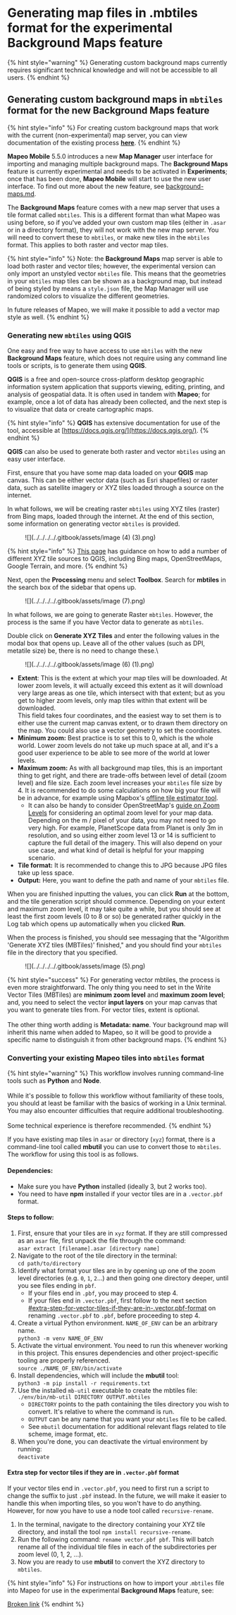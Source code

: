# Generating map files in .mbtiles format for the experimental Background Maps feature

{% hint style="warning" %}
Generating custom background maps currently requires significant technical knowledge and will not be accessible to all users.
{% endhint %}

## Generating custom background maps in `mbtiles` format for the new Background Maps feature

{% hint style="info" %}
For creating custom background maps that work with the current (non-experimental) map server, you can view documentation of the existing process [**here**](https://digidem.notion.site/Preparing-and-Adding-Custom-Basemaps-to-Mapeo-b4f13019f0b842ce9315c6097f08ce36).
{% endhint %}

**Mapeo Mobile** 5.5.0 introduces a new **Map Manager** user interface for importing and managing multiple background maps. The **Background Maps** feature is currently experimental and needs to be activated in **Experiments**; once that has been done, **Mapeo Mobile** will start to use the new user interface. To find out more about the new feature, see [background-maps.md](../../../mapeo-mobile-installation-setup/experiments-turning-on-experimental-features/background-maps.md "mention").

The **Background Maps** feature comes with a new map server that uses a tile format called `mbtiles`. This is a different format than what Mapeo was using before, so if you've added your own custom map tiles (either in `.asar` or in a directory format), they will not work with the new map server. You will need to convert these to `mbtiles`, or make new tiles in the `mbtiles` format. This applies to both raster and vector map tiles.

{% hint style="info" %}
Note: the **Background Maps** map server is able to load both raster and vector tiles; however, the experimental version can only import an unstyled vector `mbtiles` file. This means that the geometries in your `mbtiles` map tiles can be shown as a background map, but instead of being styled by means a `style.json` file, the Map Manager will use randomized colors to visualize the different geometries.

In future releases of Mapeo, we will make it possible to add a vector map style as well.
{% endhint %}

### Generating new `mbtiles` using QGIS

One easy and free way to have access to use `mbtiles` with the new **Background Maps** feature, which does not require using any command line tools or scripts, is to generate them using **QGIS**.&#x20;

**QGIS** is a free and open-source cross-platform desktop geographic information system application that supports viewing, editing, printing, and analysis of geospatial data. It is often used in tandem with **Mapeo**; for example, once a lot of data has already been collected, and the next step is to visualize that data or create cartographic maps.

{% hint style="info" %}
**QGIS** has extensive documentation for use of the tool, accessible at [https://docs.qgis.org/](https://docs.qgis.org/).
{% endhint %}

**QGIS** can also be used to generate both raster and vector `mbtiles` using an easy user interface.

First, ensure that you have some map data loaded on your **QGIS** map canvas. This can be either vector data (such as Esri shapefiles) or raster data, such as satellite imagery or XYZ tiles loaded through a source on the internet.&#x20;

In what follows, we will be creating raster `mbtiles` using XYZ tiles (raster) from Bing maps, loaded through the internet. At the end of this section, some information on generating vector `mbtiles` is provided.

<figure>

![](../../../../.gitbook/assets/image (4) (3).png)<figcaption></figcaption></figure>

{% hint style="info" %}
[This page](https://gis.stackexchange.com/questions/20191/adding-basemaps-from-google-or-bing-in-qgis/356668) has guidance on how to add a number of different XYZ tile sources to QGIS, including Bing maps, OpenStreetMaps, Google Terrain, and more.
{% endhint %}

Next, open the **Processing** menu and select **Toolbox**. Search for **mbtiles** in the search box of the sidebar that opens up.

<figure>

![](../../../../.gitbook/assets/image (7).png)<figcaption></figcaption></figure>

In what follows, we are going to generate Raster `mbtiles`. However, the process is the same if you have Vector data to generate as `mbtiles`.

Double click on **Generate XYZ Tiles** and enter the following values in the modal box that opens up. Leave all of the other values (such as DPI, metatile size) be, there is no need to change these.\


<figure>

![](../../../../.gitbook/assets/image (6) (1).png)<figcaption></figcaption></figure>

* **Extent**: This is the extent at which your map tiles will be downloaded. At lower zoom levels, it will actually exceed this extent as it will download very large areas as one tile, which intersect with that extent; but as you get to higher zoom levels, only map tiles within that extent will be downloaded.\
  This field takes four coordinates, and the easiest way to set them is to either use the current map canvas extent, or to drawn them directory on the map. You could also use a vector geometry to set the coordinates.
* **Minimum zoom:** Best practice is to set this to 0, which is the whole world. Lower zoom levels do not take up much space at all, and it's a good user experience to be able to see more of the world at lower levels.
* **Maximum zoom:** As with all background map tiles, this is an important thing to get right, and there are trade-offs between level of detail (zoom level) and file size. Each zoom level increases your `mbtiles` file size by 4. It is recommended to do some calculations on how big your file will be in advance, for example using Mapbox's [offline tile estimator tool](https://docs.mapbox.com/playground/offline-estimator/).
  * It can also be handy to consider OpenStreetMap's [guide on Zoom Levels](https://wiki.openstreetmap.org/wiki/Zoom\_levels) for considering an optimal zoom level for your map data. Depending on the m / pixel of your data, you may not need to go very high. For example, PlanetScope data from Planet is only 3m in resolution, and so using either zoom level 13 or 14 is sufficient to capture the full detail of the imagery. This will also depend on your use case, and what kind of detail is helpful for your mapping scenario.
* **Tile format:** It is recommended to change this to JPG because JPG files take up less space.
* **Output:** Here, you want to define the path and name of your `mbtiles` file.

When you are finished inputting the values, you can click **Run** at the bottom, and the tile generation script should commence. Depending on your extent and maximum zoom level, it may take quite a while, but you should see at least the first zoom levels (0 to 8 or so) be generated rather quickly in the Log tab which opens up automatically when you clicked **Run**.

When the process is finished, you should see messaging that the "Algorithm 'Generate XYZ tiles (MBTiles)' finished," and you should find your `mbtiles` file in the directory that you specified.

<figure>

![](../../../../.gitbook/assets/image (5).png)<figcaption></figcaption></figure>

{% hint style="success" %}
For generating vector mbtiles, the process is even more straightforward. The only thing you need to set in the Write Vector Tiles (MBTiles) are **minimum zoom level** and **maximum zoom level**; and, you need to select the vector **input layers** on your map canvas that you want to generate tiles from. For vector tiles, extent is optional.\
\
The other thing worth adding is **Metadata: name**. Your background map will inherit this name when added to Mapeo, so it will be good to provide a specific name to distinguish it from other background maps.&#x20;
{% endhint %}

### Converting your existing Mapeo tiles into `mbtiles` format

{% hint style="warning" %}
This workflow involves running command-line tools such as **Python** and **Node**. \
\
While it's possible to follow this workflow without familiarity of these tools, you should at least be familiar with the basics of working in a Unix terminal. You may also encounter difficulties that require additional troubleshooting.  \
\
Some technical experience is therefore recommended.
{% endhint %}

If you have existing map tiles in `asar` or directory (`xyz`) format, there is a command-line tool called **mbutil** you can use to convert those to `mbtiles`. The workflow for using this tool is as follows.

#### Dependencies:

* Make sure you have **Python** installed (ideally 3, but 2 works too).
* You need to have **npm** installed if your vector tiles are in a `.vector.pbf` format.

#### Steps to follow:

1. First, ensure that your tiles are in `xyz` format. If they are still compressed as an `asar` file, first unpack the file through the command: \
   `asar extract [filename].asar [directory name]`
2. Navigate to the root of the tile directory in the terminal:\
   `cd path/to/directory`
3. Identify what format your tiles are in by opening up one of the zoom level directories (e.g. `0`, `1`, `2`...) and then going one directory deeper, until you see files ending in `pbf`.
   * If your files end in `.pbf`, you may proceed to step 4.
   * If your files end in `.vector.pbf`, first follow to the next section [#extra-step-for-vector-tiles-if-they-are-in-.vector.pbf-format](creating-mbtiles.md#extra-step-for-vector-tiles-if-they-are-in-.vector.pbf-format "mention") on renaming `.vector.pbf` to `.pbf`, before proceeding to step 4.
4. Create a virtual Python environment. `NAME_OF_ENV` can be an arbitrary name.\
   `python3 -m venv NAME_OF_ENV`
5. Activate the virtual environment. You need to run this whenever working in this project. This ensures dependencies and other project-specific tooling are properly referenced.\
   `source ./NAME_OF_ENV/bin/activate`
6. Install dependencies, which will include the **mbutil** tool:\
   `python3 -m pip install -r requirements.txt`
7. Use the installed `mb-util` executable to create the mbtiles file: \
   `./env/bin/mb-util DIRECTORY OUTPUT.mbtiles`
   * `DIRECTORY` points to the path containing the tiles directory you wish to convert. It's relative to where the command is run.
   * `OUTPUT` can be any name that you want your `mbtiles` file to be called.
   * See `mbutil` documentation for additional relevant flags related to tile scheme, image format, etc.
8. When you're done, you can deactivate the virtual environment by running: \
   `deactivate`&#x20;

#### Extra step for vector tiles if they are in `.vector.pbf` format

If your vector tiles end in `.vector.pbf`, you need to first run a script to change the suffix to just `.pbf` instead. In the future, we will make it easier to handle this when importing tiles, so you won't have to do anything. However, for now you have to use a node tool called `recursive-rename`.

1. In the terminal, navigate to the directory containing your XYZ tile directory, and install the tool `npm install recursive-rename`.
2. Run the following command: `rename vector.pbf pbf`. This will batch rename all of the individual tile files in each of the subdirectories per zoom level (0, 1, 2, ...).
3. Now you are ready to use **mbutil** to convert the XYZ directory to `mbtiles`.

{% hint style="info" %}
For instructions on how to import your .`mbtiles` file into Mapeo for use in the experimental **Background Maps** feature, see:

[Broken link](broken-reference "mention")
{% endhint %}

